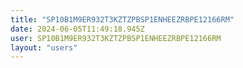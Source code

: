 ```yaml
---
title: "SP10B1M9ER932T3KZTZPBSP1ENHEEZRBPE12166RM"
date: 2024-06-05T11:49:18.945Z
user: SP10B1M9ER932T3KZTZPBSP1ENHEEZRBPE12166RM
layout: "users"
---
```

    
